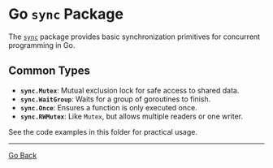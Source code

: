 # Go `sync` Package

The [`sync`](https://pkg.go.dev/sync) package provides basic synchronization primitives for concurrent programming in Go.

## Common Types

- **`sync.Mutex`**: Mutual exclusion lock for safe access to shared data.
- **`sync.WaitGroup`**: Waits for a group of goroutines to finish.
- **`sync.Once`**: Ensures a function is only executed once.
- **`sync.RWMutex`**: Like `Mutex`, but allows multiple readers or one writer.

See the code examples in this folder for practical usage.

---

[Go Back](../../README.md)